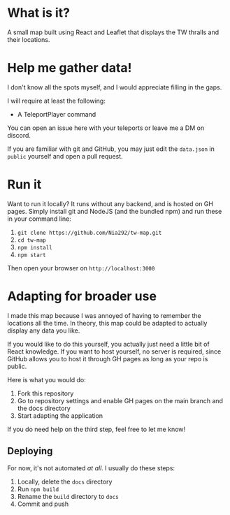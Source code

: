 # What is it?

A small map built using React and Leaflet that displays the TW thralls and their locations.

# Help me gather data!

I don't know all the spots myself, and I would appreciate filling in the gaps.

I will require at least the following:
* A TeleportPlayer command

You can open an issue here with your teleports or leave me a DM on discord.

If you are familiar with git and GitHub, you may just edit the ``data.json`` in ``public`` yourself and open a pull request.

# Run it
Want to run it locally? It runs without any backend, and is hosted on GH pages. Simply install git and NodeJS (and the bundled npm)
and run these in your command line:

1. ``git clone https://github.com/Nia292/tw-map.git``
2. ``cd tw-map``
3. ``npm install``
4. ``npm start``

Then open your browser on ``http://localhost:3000``

# Adapting for broader use

I made this map because I was annoyed of having to remember the locations all the time. In theory, this map
could be adapted to actually display any data you like.

If you would like to do this yourself, you actually just need a little bit of React knowledge. If you want to host yourself,
no server is required, since GitHub allows you to host it through GH pages as long as your repo is public.

Here is what you would do:

1. Fork this repository
2. Go to repository settings and enable GH pages on the main branch and the docs directory
3. Start adapting the application

If you do need help on the third step, feel free to let me know!

## Deploying

For now, it's not automated *at all*. I usually do these steps:

1. Locally, delete the ``docs`` directory
2. Run ``npm build``
3. Rename the ``build`` directory to ``docs``
4. Commit and push
